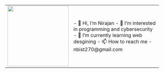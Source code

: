 <table border="0px">
  <tr>
    <td><img src="https://user-images.githubusercontent.com/38756870/198891783-b77e52b6-4a93-48a8-bfad-d7fdd34f5a72.gif" width="200px"/></td>
    <td>
      - 👋 Hi, I’m Nirajan
      - 👀 I’m interested in programming and cybersecurity
      - 🌱 I’m currently learning web desgining
      - 📫 How to reach me - nbist270@gmail.com
    </td>
  </tr>
</table>




<!---
nbist24k/nbist24k is a ✨ special ✨ repository because its `README.md` (this file) appears on your GitHub profile.
You can click the Preview link to take a look at your changes.
--->
